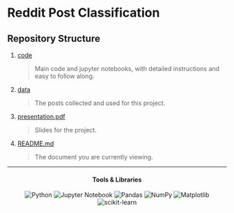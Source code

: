# Reddit Post Classification

## Repository Structure

1. [code](./code/)
    > Main code and jupyter notebooks, with detailed instructions and easy to follow along.

2. [data](./data/)
    > The posts collected and used for this project.

3. [presentation.pdf](./presentation.pdf)
    > Slides for the project.

4. [README.md](README.md)
    > The document you are currently viewing.
---

<div align="center">

<h4 id="tools">Tools & Libraries</h4>

![Python](https://img.shields.io/badge/python-3670A0?style=flat&logo=python&logoColor=ffdd54)
![Jupyter Notebook](https://img.shields.io/badge/jupyter-%23FA0F00.svg?style=flat&logo=jupyter&logoColor=white)
![Pandas](https://img.shields.io/badge/pandas-%23150458.svg?style=flat&logo=pandas&logoColor=white)
![NumPy](https://img.shields.io/badge/numpy-%23013243.svg?style=flat&logo=numpy&logoColor=white)
![Matplotlib](https://img.shields.io/badge/Matplotlib-%23#ffffff.svg?style=for-the-badge&logo=Matplotlib&logoColor=white)
![scikit-learn](https://img.shields.io/badge/scikit--learn-%23F7931E.svg?style=flat&logo=scikit-learn&logoColor=white)

</div>